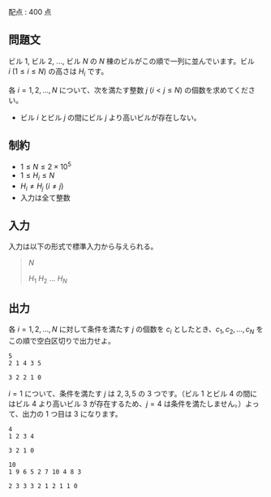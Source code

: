配点 : $400$ 点

## 問題文

ビル $1$, ビル $2$, $\ldots$, ビル $N$ の $N$ 棟のビルがこの順で一列に並んでいます。ビル $i\ (1\leq i\leq N)$ の高さは $H_i$ です。

各 $i=1,2,\ldots,N$ について、次を満たす整数 $j\ (i\lt j\leq N)$ の個数を求めてください。

- ビル $i$ とビル $j$ の間にビル $j$ より高いビルが存在しない。

## 制約

- $1\leq N\leq 2\times 10^5$
- $1\leq H_i\leq N$
- $H_i\neq H_j\ (i\neq j)$
- 入力は全て整数

## 入力

入力は以下の形式で標準入力から与えられる。

> $N$
> 
> $H_1$ $H_2$ $\ldots$ $H_N$

## 出力

各 $i=1,2,\ldots,N$ に対して条件を満たす $j$ の個数を $c_i$ としたとき、$c_1,c_2,\ldots,c_N$ をこの順で空白区切りで出力せよ。

```input1
5
2 1 4 3 5
```

```output1
3 2 2 1 0
```

$i=1$ について、条件を満たす $j$ は $2,3,5$ の $3$ つです。（ビル $1$ とビル $4$ の間にはビル $4$ より高いビル $3$ が存在するため、$j=4$ は条件を満たしません。）よって、出力の $1$ つ目は $3$ になります。

```input2
4
1 2 3 4
```

```output2
3 2 1 0
```

```input3
10
1 9 6 5 2 7 10 4 8 3
```

```output3
2 3 3 3 2 1 2 1 1 0
```